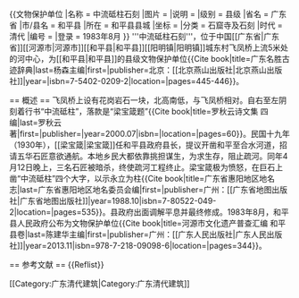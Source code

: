 {{文物保护单位
|名称 = 中流砥柱石刻
|图片 = 
|说明 = 
|级别 = 县级
|省名 = 广东省
|市/县名 = 和平县
|所在 = 和平县县城
|坐标 =<!-- 请使用{{Coord}}模板 -->
|分类 = 石窟寺及石刻
|时代 = 清代
|编号 = 
|登录 = 1983年8月
}}
'''中流砥柱石刻'''，位于中国[[广东省|广东省]][[河源市|河源市]][[和平县|和平县]][[阳明镇|阳明镇]]城东村飞凤桥上流5米处的河中心，为[[和平县|和平县]]的县级文物保护单位<ref>{{Cite book|title=广东名胜古迹辞典|last=杨森主编|first=|publisher=北京：[[北京燕山出版社|北京燕山出版社]]|year=|isbn=7-5402-0209-2|location=|pages=445-446}}</ref>。

== 概述 ==
飞凤桥上设有花岗岩石一块，北高南低，与飞凤桥相对。自右至左阴刻着行书“中流砥柱”，落款是“梁宝箴题”<ref>{{Cite book|title=罗秋云诗文集 四编|last=罗秋云著|first=|publisher=|year=2000.07|isbn=|location=|pages=60}}</ref>。民国十九年（1930年），[[梁宝箴|梁宝箴]]任和平县政府县长，提议开凿和平至合水河道，招请五华石匠意欲通航。本地乡民大都依靠挑担谋生，为求生存，阻止疏河。同年4月12日晚上，三名石匠被暗杀，终使疏河工程终止。梁宝箴极为愤怒，在巨石上凿“中流砥柱”四个大字，以示永立为柱<ref>{{Cite book|title=广东省惠阳地区地名志|last=广东省惠阳地区地名委员会编|first=|publisher=广州：[[广东省地图出版社|广东省地图出版社]]|year=1988.10|isbn=7-80522-049-2|location=|pages=535}}</ref>。县政府出面调解平息并最终修成。1983年8月，和平县人民政府公布为文物保护单位<ref>{{Cite book|title=河源市文化遗产普查汇编 和平县卷|last=陈建华主编|first=|publisher=广州：[[广东人民出版社|广东人民出版社]]|year=2013.11|isbn=978-7-218-09098-6|location=|pages=344}}</ref>。

== 参考文献 ==
{{Reflist}}

[[Category:广东清代建筑|Category:广东清代建筑]]